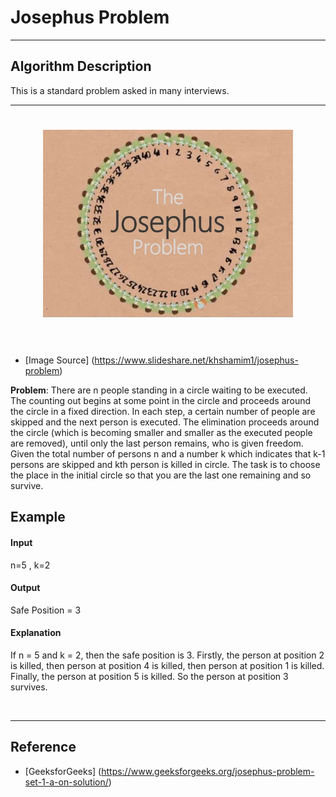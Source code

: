 # Josephus Problem
***

## Algorithm Description

This is a standard problem asked in many interviews. 

<hr>
<h1 align="center">
	<img width="400" src="josephus.webp" alt="JOSEPHUS">
	<br>
	<br>
</h1>

* [Image Source] (https://www.slideshare.net/khshamim1/josephus-problem)

**Problem**: There are n people standing in a circle waiting to be executed. The counting out begins at some point in the circle and proceeds around the circle in a fixed direction. In each step, a certain number of people are skipped and the next person is executed. The elimination proceeds around the circle (which is becoming smaller and smaller as the executed people are removed), until only the last person remains, who is given freedom. Given the total number of persons n and a number k which indicates that k-1 persons are skipped and kth person is killed in circle. The task is to choose the place in the initial circle so that you are the last one remaining and so survive.


## Example

#### Input

n=5 , k=2

#### Output

Safe Position = 3

#### <Strong>Explanation</Strong>

If n = 5 and k = 2, then the safe position is 3. Firstly, the person at position 2 is killed, then person at position 4 is killed, then person at position 1 is killed. Finally, the person at position 5 is killed. So the person at position 3 survives. 

<br>

***

## Reference

* [GeeksforGeeks] (https://www.geeksforgeeks.org/josephus-problem-set-1-a-on-solution/)
